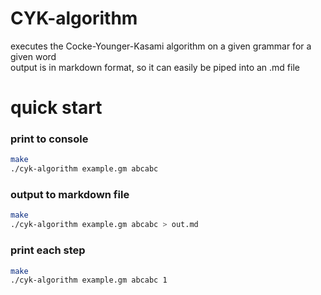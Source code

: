 # CYK-algorithm
executes the Cocke-Younger-Kasami algorithm on a given grammar for a given word\
output is in markdown format, so it can easily be piped into an .md file
# quick start
### print to console
```bash
make
./cyk-algorithm example.gm abcabc
```
### output to markdown file
```bash
make
./cyk-algorithm example.gm abcabc > out.md
```
### print each step
```bash
make
./cyk-algorithm example.gm abcabc 1
```